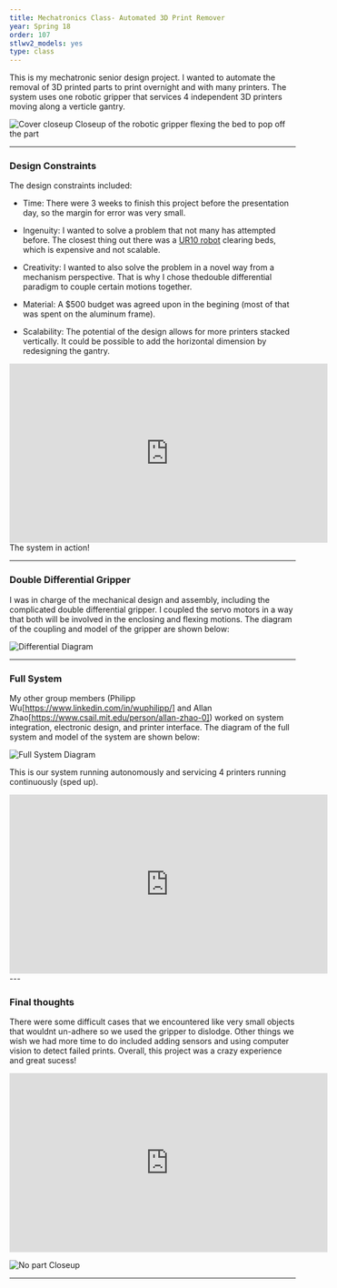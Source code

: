 ```yaml
---
title: Mechatronics Class- Automated 3D Print Remover
year: Spring 18
order: 107
stlwv2_models: yes
type: class
---
```


This is my mechatronic senior design project. 
I wanted to automate the removal of 3D printed parts to print overnight and with many printers. 
The system uses one robotic gripper that services 4 independent 3D printers moving along a verticle gantry. 

![Cover closeup](/website/assets/images/21automatedCoverPic.jpg)
Closeup of the robotic gripper flexing the bed to pop off the part

---

### Design Constraints

The design constraints included:

- Time: 
There were 3 weeks to finish this project before the presentation day, so the margin for error was very small.

- Ingenuity:
I wanted to solve a problem that not many has attempted before. The closest thing out there was a [UR10 robot](https://www.youtube.com/watch?v=qo_rtzEI_7Y) clearing beds, which is expensive and not scalable.

- Creativity: 
I wanted to also solve the problem in a novel way from a mechanism perspective. That is why I chose thedouble differential paradigm to couple certain motions together.

- Material:
A $500 budget was agreed upon in the begining (most of that was spent on the aluminum frame).

- Scalability:
The potential of the design allows for more printers stacked vertically. It could be possible to add the horizontal dimension by redesigning the gantry.

<iframe width="560" height="315" src="https://www.youtube.com/embed/X024T64uNLE" frameborder="0" allow="accelerometer; autoplay; encrypted-media; gyroscope; picture-in-picture" allowfullscreen></iframe> 
The system in action!

---
### Double Differential Gripper

I was in charge of the mechanical design and assembly, including the complicated double differential gripper. 
I coupled the servo motors in a way that both will be involved in the enclosing and flexing motions.
The diagram of the coupling and model of the gripper are shown below:

![Differential Diagram](/website/assets/images/21automatedDifferential.jpg)

<div class="stlwv2-model" data-model-url="/website/assets/models/automatedDiff.STL"></div>

---
### Full System

My other group members (Philipp Wu[https://www.linkedin.com/in/wuphilipp/] and Allan Zhao[https://www.csail.mit.edu/person/allan-zhao-0]) worked on system integration, electronic design, and printer interface.
The diagram of the full system and model of the system are shown below:


![Full System Diagram](/website/assets/images/21automatedSystem.jpg)

<div class="stlwv2-model" data-model-url="/website/assets/models/automatedFull.STL"></div>

This is our system running autonomously and servicing 4 printers running continuously (sped up).
<iframe width="560" height="315" src="https://www.youtube.com/embed/rJwPoovYx2k" frameborder="0" allow="accelerometer; autoplay; encrypted-media; gyroscope; picture-in-picture" allowfullscreen></iframe>
---

### Final thoughts	

There were some difficult cases that we encountered like very small objects that wouldnt un-adhere so we used the gripper to dislodge.
Other things we wish we had more time to do included adding sensors and using computer vision to detect failed prints. 
Overall, this project was a crazy experience and great sucess!

<iframe width="560" height="315" src="https://www.youtube.com/embed/oojNtPXFrFY" frameborder="0" allow="accelerometer; autoplay; encrypted-media; gyroscope; picture-in-picture" allowfullscreen></iframe>

![No part Closeup](/website/assets/images/21automatedCloseup.jpg)



---